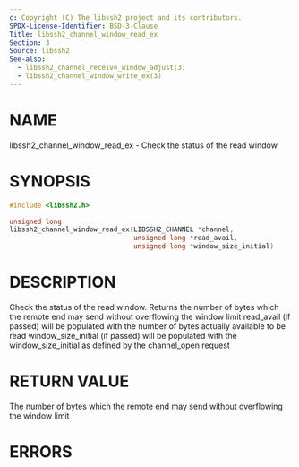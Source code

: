 ```yaml
---
c: Copyright (C) The libssh2 project and its contributors.
SPDX-License-Identifier: BSD-3-Clause
Title: libssh2_channel_window_read_ex
Section: 3
Source: libssh2
See-also:
  - libssh2_channel_receive_window_adjust(3)
  - libssh2_channel_window_write_ex(3)
---
```


# NAME

libssh2_channel_window_read_ex - Check the status of the read window

# SYNOPSIS

~~~c
#include <libssh2.h>

unsigned long
libssh2_channel_window_read_ex(LIBSSH2_CHANNEL *channel,
                               unsigned long *read_avail,
                               unsigned long *window_size_initial)
~~~

# DESCRIPTION

Check the status of the read window. Returns the number of bytes which the
remote end may send without overflowing the window limit read_avail (if
passed) will be populated with the number of bytes actually available to be
read window_size_initial (if passed) will be populated with the
window_size_initial as defined by the channel_open request

# RETURN VALUE

The number of bytes which the remote end may send without overflowing the
window limit

# ERRORS
